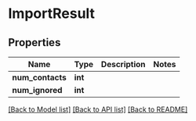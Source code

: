 # ImportResult

## Properties
Name | Type | Description | Notes
------------ | ------------- | ------------- | -------------
**num_contacts** | **int** |  | 
**num_ignored** | **int** |  | 

[[Back to Model list]](../README.md#documentation-for-models) [[Back to API list]](../README.md#documentation-for-api-endpoints) [[Back to README]](../README.md)


